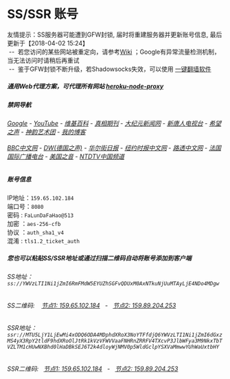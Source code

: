 # SS/SSR 账号 

友情提示：SS服务器可能遭到GFW封锁, 届时将重建服务器并更新账号信息, 最后更新于【2018-04-02 15:24】
<br/>&nbsp;--&nbsp; 若您访问的某些网站被重定向，请参考[Wiki](https://github.com/gfw-breaker/ssr-accounts/wiki) ；Google有异常流量检测机制，当无法访问时请稍后再重试
<br/>&nbsp;--&nbsp; 鉴于GFW封锁不断升级，若Shadowsocks失效，可以使用 [一键翻墙软件](https://powerful-crag-63436.herokuapp.com/proxy/http://wujieliulan.com/)

##### 通用Web代理方案，可代理所有网站 [heroku-node-proxy](https://github.com/gfw-breaker/heroku-node-proxy#--end--) 

##### 禁网导航

######  [Google](https://powerful-crag-63436.herokuapp.com/proxy/https://www.google.com/search?q=425事件) - [YouTube](https://git.io/vxNPj) - [维基百科](https://powerful-crag-63436.herokuapp.com/proxy/https://zh.wikipedia.org/wiki/喬高-麥塔斯調查報告)  - [真相期刊](https://powerful-crag-63436.herokuapp.com/proxy/http://qikan.minghui.org/display.aspx?category_id=3&zhuanti_id=2) - [大纪元新闻网](https://powerful-crag-63436.herokuapp.com/proxy/http://www.epochtimes.com/) - [新唐人电视台](https://powerful-crag-63436.herokuapp.com/proxy/http://www.ntdtv.com/) - [希望之声](https://powerful-crag-63436.herokuapp.com/proxy/http://soundofhope.org/) - [神韵艺术团](https://powerful-crag-63436.herokuapp.com/proxy/http://www.ntdtv.com/xtr/gb/prog673.html) - [我的博客](https://powerful-crag-63436.herokuapp.com/proxy/http://truth.atspace.eu/)<br/> <br/> [BBC中文网](https://powerful-crag-63436.herokuapp.com/proxy/http://www.bbc.com/zhongwen/simp) - [DW(德国之声)](https://powerful-crag-63436.herokuapp.com/proxy/http://www.dw.com/zh/在线报导/s-9058?&zhongwen=simp) - [华尔街日报](https://powerful-crag-63436.herokuapp.com/proxy/https://cn.wsj.com/zh-hans) - [纽约时报中文网](https://powerful-crag-63436.herokuapp.com/proxy/https://cn.nytimes.com/) - [路透中文网](https://powerful-crag-63436.herokuapp.com/proxy/https://cn.reuters.com/) - [法国国际广播电台](https://powerful-crag-63436.herokuapp.com/proxy/http://cn.rfi.fr/) - [美国之音](https://powerful-crag-63436.herokuapp.com/proxy/https://www.voachinese.com/) - [NTDTV中国频道](https://git.io/vxShq)


##### 账号信息
IP地址：`159.65.102.184`  
端口号：`8080`  
密码  : `FaLunDaFaHao@513`  
加密  ：`aes-256-cfb`  
协议  ：`auth_sha1_v4`  
混淆  : `tls1.2_ticket_auth`  

##### 您也可以粘贴SS/SSR地址或通过扫描二维码自动将账号添加到客户端

######  SS地址： `ss://YWVzLTI1Ni1jZmI6RmFMdW5EYUZhSGFvQDUxM0AxNTkuNjUuMTAyLjE4NDo4MDgw`   
######  SS二维码: &nbsp;&nbsp; <a href="http://159.65.102.184/info/ss.html" target="_blank">节点1: 159.65.102.184</a> &nbsp;&nbsp;-&nbsp;&nbsp; <a href="http://159.89.204.253/info/ss.html" target="_blank">节点2: 159.89.204.253</a>

######  SSR地址： `ssr://MTU5LjY1LjEwMi4xODQ6ODA4MDphdXRoX3NoYTFfdjQ6YWVzLTI1Ni1jZmI6dGxzMS4yX3RpY2tldF9hdXRoOlJtRk1kVzVFWVVaaFNHRnZRRFV4TXcvP3JlbWFya3M9NkxTbTVZLTM1cHUwNXBhd0lHaDBkSEJ6T2k4dloyWjNMV0p5WldGclpYSXVaMmwwYUhWaUxtbHY`     
######  SSR二维码: &nbsp;&nbsp;<a href="http://159.65.102.184/info/ssr.html" target="_blank">节点1: 159.65.102.184</a> &nbsp;&nbsp;-&nbsp;&nbsp; <a href="http://159.89.204.253/info/ssr.html" target="_blank">节点2: 159.89.204.253</a>


